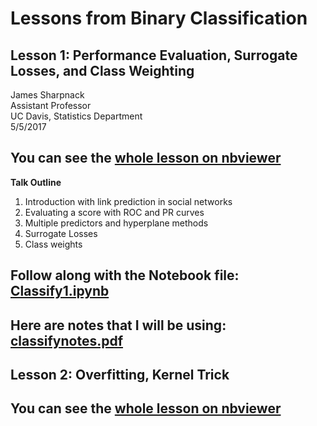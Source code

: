 # Lessons from Binary Classification

## Lesson 1: Performance Evaluation, Surrogate Losses, and Class Weighting

James Sharpnack<br>
Assistant Professor<br>
UC Davis, Statistics Department<br>
5/5/2017<br>

## You can see the [whole lesson on nbviewer](http://nbviewer.jupyter.org/github/jsharpna/DavisSML/blob/master/lectures/classify/Classify1.ipynb?flush_cache=true)

__Talk Outline__
1. Introduction with link prediction in social networks
1. Evaluating a score with ROC and PR curves
1. Multiple predictors and hyperplane methods
1. Surrogate Losses
1. Class weights

## Follow along with the Notebook file: [Classify1.ipynb](Classify1.ipynb)

## Here are notes that I will be using: [classifynotes.pdf](classifynotes.pdf)

## Lesson 2: Overfitting, Kernel Trick

## You can see the [whole lesson on nbviewer](http://nbviewer.jupyter.org/github/jsharpna/DavisSML/blob/master/lectures/classify/Classify2.ipynb?flush_cache=true)

